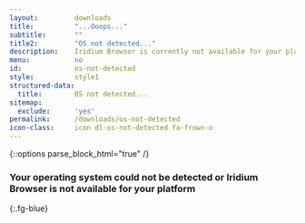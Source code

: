 ```yaml
---
layout:			downloads
title:			"...Ooops..."
subtitle:		""
title2:			"OS not detected..."
description:	Iridium Browser is currently not available for your platform or your operating system could not be detected!
menu:			no
id:				os-not-detected
style:			style1
structured-data:
  title:		OS not detected...
sitemap:
  exclude:		'yes'
permalink:		/downloads/os-not-detected
icon-class:		icon dl-os-not-detected fa-frown-o
---
```

{::options parse_block_html="true" /}
<span class="icon dl-os-not-detected fa-frown-o"></span>

### Your operating system could not be detected or Iridium Browser is not available for your platform #
{:.fg-blue}